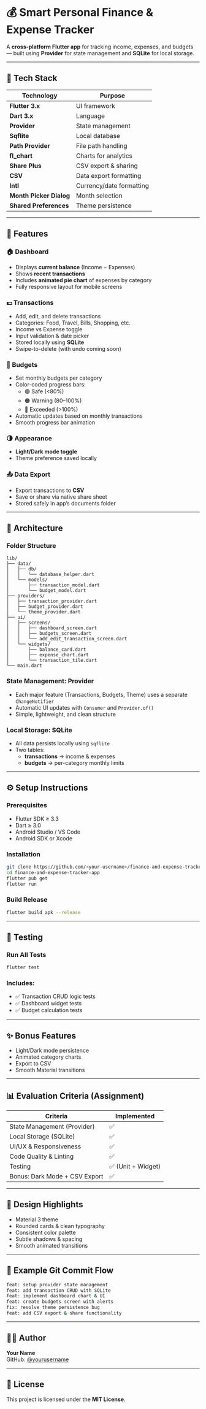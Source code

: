 # 💰 Smart Personal Finance & Expense Tracker

A **cross-platform Flutter app** for tracking income, expenses, and budgets — built using **Provider** for state management and **SQLite** for local storage.

---

## 🧩 Tech Stack

| Technology | Purpose |
|-------------|----------|
| **Flutter 3.x** | UI framework |
| **Dart 3.x** | Language |
| **Provider** | State management |
| **Sqflite** | Local database |
| **Path Provider** | File path handling |
| **fl_chart** | Charts for analytics |
| **Share Plus** | CSV export & sharing |
| **CSV** | Data export formatting |
| **Intl** | Currency/date formatting |
| **Month Picker Dialog** | Month selection |
| **Shared Preferences** | Theme persistence |

---

## 🚀 Features

### 🏠 Dashboard
- Displays **current balance** (Income − Expenses)
- Shows **recent transactions**
- Includes **animated pie chart** of expenses by category
- Fully responsive layout for mobile screens

### 💵 Transactions
- Add, edit, and delete transactions  
- Categories: Food, Travel, Bills, Shopping, etc.  
- Income vs Expense toggle  
- Input validation & date picker  
- Stored locally using **SQLite**  
- Swipe-to-delete (with undo coming soon)

### 🎯 Budgets
- Set monthly budgets per category  
- Color-coded progress bars:
  - 🟢 Safe (<80%)
  - 🟠 Warning (80–100%)
  - 🔴 Exceeded (>100%)
- Automatic updates based on monthly transactions  
- Smooth progress bar animation

### 🌗 Appearance
- **Light/Dark mode toggle**  
- Theme preference saved locally  

### 📤 Data Export
- Export transactions to **CSV**  
- Save or share via native share sheet  
- Stored safely in app’s documents folder  

---

## 🧠 Architecture

### Folder Structure
```
lib/
├── data/
│   ├── db/
│   │   └── database_helper.dart
│   └── models/
│       ├── transaction_model.dart
│       └── budget_model.dart
├── providers/
│   ├── transaction_provider.dart
│   ├── budget_provider.dart
│   └── theme_provider.dart
├── ui/
│   ├── screens/
│   │   ├── dashboard_screen.dart
│   │   ├── budgets_screen.dart
│   │   └── add_edit_transaction_screen.dart
│   └── widgets/
│       ├── balance_card.dart
│       ├── expense_chart.dart
│       └── transaction_tile.dart
└── main.dart
```

### State Management: **Provider**
- Each major feature (Transactions, Budgets, Theme) uses a separate `ChangeNotifier`  
- Automatic UI updates with `Consumer` and `Provider.of()`  
- Simple, lightweight, and clean structure  

### Local Storage: **SQLite**
- All data persists locally using `sqflite`
- Two tables:  
  - **transactions** → income & expenses  
  - **budgets** → per-category monthly limits  

---

## ⚙️ Setup Instructions

### Prerequisites
- Flutter SDK ≥ 3.3  
- Dart ≥ 3.0  
- Android Studio / VS Code  
- Android SDK or Xcode  

### Installation
```bash
git clone https://github.com/<your-username>/finance-and-expense-tracker-app.git
cd finance-and-expense-tracker-app
flutter pub get
flutter run
```

### Build Release
```bash
flutter build apk --release
```

---

## 🧪 Testing

### Run All Tests
```bash
flutter test
```

### Includes:
- ✅ Transaction CRUD logic tests  
- ✅ Dashboard widget tests  
- ✅ Budget calculation tests  

---

## ✨ Bonus Features
- Light/Dark mode persistence  
- Animated category charts  
- Export to CSV  
- Smooth Material transitions  

---

## 📊 Evaluation Criteria (Assignment)
| Criteria | Implemented |
|-----------|--------------|
| State Management (Provider) | ✅ |
| Local Storage (SQLite) | ✅ |
| UI/UX & Responsiveness | ✅ |
| Code Quality & Linting | ✅ |
| Testing | ✅ (Unit + Widget) |
| Bonus: Dark Mode + CSV Export | ✅ |

---

## 🎨 Design Highlights
- Material 3 theme  
- Rounded cards & clean typography  
- Consistent color palette  
- Subtle shadows & spacing  
- Smooth animated transitions  

---

## 🧾 Example Git Commit Flow
```bash
feat: setup provider state management
feat: add transaction CRUD with SQLite
feat: implement dashboard chart & UI
feat: create budgets screen with alerts
fix: resolve theme persistence bug
feat: add CSV export & share functionality
```

---

## 🧑‍💻 Author
**Your Name**  
GitHub: [@yourusername](https://github.com/arun_n_project_work_field)

---

## 📄 License
This project is licensed under the **MIT License**.
